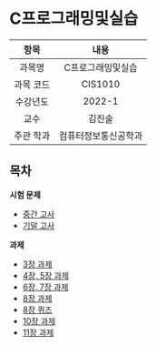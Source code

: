 # C프로그래밍및실습

| 항목 | 내용 |
| :-: | :-: |
| 과목명 | C프로그래밍및실습 |
| 과목 코드 | CIS1010 |
| 수강년도 | 2022-1 |
| 교수 | 김진술 |
| 주관 학과 | 컴퓨터정보통신공학과 |

## 목차

**시험 문제**  
* [중간 고사](./exam-1-mid/)
* [기말 고사](./exam-2-fin/)

**과제**  
* [3장 과제](./hw-ch_3/)
* [4장, 5장 과제](./hw-ch_4_5/)
* [6장, 7장 과제](./hw-ch_6_7/)
* [8장 과제](./hw-ch_8/)
* [8장 퀴즈](./quiz-ch8_5.4/)
* [10장 과제](./hw-ch_10/)
* [11장 과제](./hw-ch_11/)
